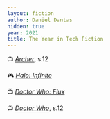 ```yaml
---
layout: fiction
author: Daniel Dantas
hidden: true
year: 2021
title: The Year in Tech Fiction
---
```


📺 [_Archer_](https://en.wikipedia.org/wiki/Archer_season_12), s.12 <!-- 3/11/2025 -->

🎮 [_Halo: Infinite_](https://en.wikipedia.org/wiki/Halo_Infinite) <!-- 1/20/2025 -->

📺 [_Doctor Who: Flux_](https://en.wikipedia.org/wiki/Doctor_Who_series_13) <!-- 1/13/2025 -->

📺 [_Doctor Who_](https://en.wikipedia.org/wiki/Doctor_Who_series_12), s.12 <!-- 1/12/2025 -->

